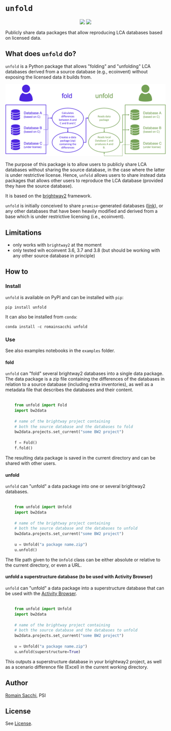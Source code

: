 # `unfold`

<p align="center">
  <a href="https://badge.fury.io/py/unfold" target="_blank"><img src="https://badge.fury.io/py/unfold.svg"></a>
  <a href="https://github.com/romainsacchi/unfold" target="_blank"><img src="https://github.com/romainsacchi/unfold/actions/workflows/main.yml/badge.svg?branch=main"></a>
</p>

Publicly share data packages that allow reproducing LCA databases
based on licensed data.

## What does `unfold` do?

``unfold`` is a Python package that allows "folding" and "unfolding"
LCA databases derived from a source database (e.g., ecoinvent) without
exposing the licensed data it builds from.

![flow diagram](assets/flow_diagram.png)

The purpose of this package is to allow users to publicly share 
LCA databases without sharing the source database, in the case
where the latter is under restrictive license. Hence, ```unfold``` 
allows users to share instead data packages that allows other users
to reproduce the LCA database (provided they have the source database).

It is based on the [brightway2](https://brightway.dev) framework.

`unfold` is initially conceived to share `premise`-generated 
databases ([link](https://github.com/polca/premise)), or any other
databases that have been heavily modified and derived
from a base which is under 
restrictive licensing (i.e., ecoinvent).

## Limitations

* only works with `brightway2` at the moment
* only tested wih ecoinvent 3.6, 3.7 and 3.8 (but should be working with any other source database in principle)


## How to

### Install

`unfold` is available on PyPI and can be installed with `pip`:

    pip install unfold

It can also be installed from ``conda``:

    conda install -c romainsacchi unfold


### Use

See also examples notebooks in the `examples` folder.

#### fold

``unfold`` can "fold" several brightway2 databases
into a single data package. The data package is a zip file
containing the differences of the databases in relation
to a source database (including extra inventories), 
as well as a metadata file that describes the databases 
and their content.

```python

    from unfold import Fold
    import bw2data
    
    # name of the brightway project containing 
    # both the source database and the databases to fold
    bw2data.projects.set_current("some BW2 project")
    
    f = Fold()
    f.fold()
```

The resulting data package is saved in the current directory
and can be shared with other users.

#### unfold

``unfold`` can "unfold" a data package into one or several 
brightway2 databases.

```python

    from unfold import Unfold
    import bw2data
    
    # name of the brightway project containing 
    # both the source database and the databases to unfold
    bw2data.projects.set_current("some BW2 project")
    
    u = Unfold("a package name.zip")
    u.unfold()
```

The file path given to the `Unfold` class can be either
absolute or relative to the current directory, or even a URL.


#### unfold a superstructure database (to be used with Activity Browser)

``unfold`` can "unfold" a data package into a superstructure database
that can be used with the [Activity Browser](https://github.com/LCA-ActivityBrowser/activity-browser).

```python

    from unfold import Unfold
    import bw2data
    
    # name of the brightway project containing 
    # both the source database and the databases to unfold
    bw2data.projects.set_current("some BW2 project")
    
    u = Unfold("a package name.zip")
    u.unfold(superstructure=True)
```

This outputs a superstructure database in your brightway2 project,
as well as a scenario difference file (Excel) in the current working
directory.

## Author

[Romain Sacchi](mailto:romain.sacchi@psi.ch), PSI

## License

See [License](https://github.com/romainsacchi/stunt/blob/main/LICENSE).
